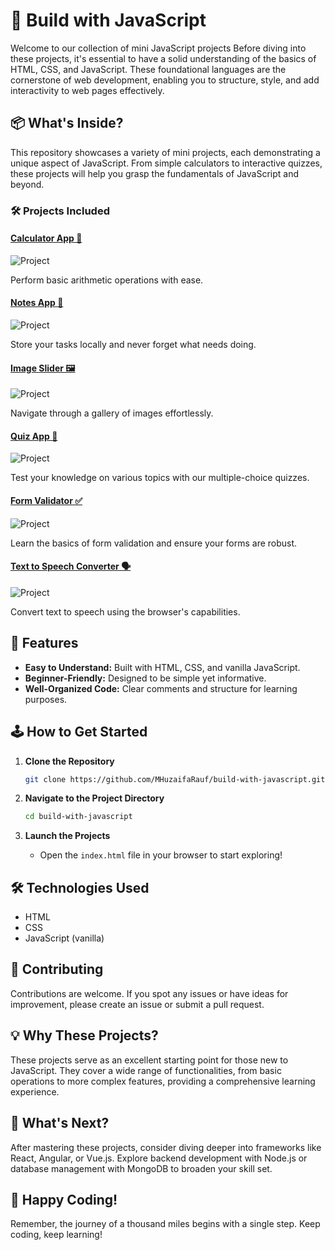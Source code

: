 # 🚀 Build with JavaScript

Welcome to our collection of mini JavaScript projects Before diving into these projects, it's essential to have a solid understanding of the basics of HTML, CSS, and JavaScript. These foundational languages are the cornerstone of web development, enabling you to structure, style, and add interactivity to web pages effectively.

## 📦 What's Inside?

This repository showcases a variety of mini projects, each demonstrating a unique aspect of JavaScript. From simple calculators to interactive quizzes, these projects will help you grasp the fundamentals of JavaScript and beyond.

### 🛠️ Projects Included

#### [Calculator App 🧮](1-Calculator/README.md)
![Project](1-Calculator/assets/images/project_SS.png)

Perform basic arithmetic operations with ease.

#### [Notes App 📝](2-Notes-App/README.md)
![Project](2-Notes-App/assets/images/project_SS.png)

Store your tasks locally and never forget what needs doing.

#### [Image Slider 🖼️](3-Image-Slider/README.md)
![Project](3-Image-Slider/assets/images/project_SS.png)

Navigate through a gallery of images effortlessly.

#### [Quiz App 🎯](4-Quiz-App/README.md)
![Project](4-Quiz-App/assets/images/project_SS.png)

Test your knowledge on various topics with our multiple-choice quizzes.

#### [Form Validator ✅](5-Form-Validator/README.md)
![Project](5-Form-Validator/assets/images/project_SS.png)

Learn the basics of form validation and ensure your forms are robust.

#### [Text to Speech Converter 🗣️](6-Text-To-Speech-Converter/README.md)
![Project](6-Text-To-Speech-Converter/assets/images/project_SS.png)

Convert text to speech using the browser's capabilities.

## 🌟 Features

- **Easy to Understand:** Built with HTML, CSS, and vanilla JavaScript.
- **Beginner-Friendly:** Designed to be simple yet informative.
- **Well-Organized Code:** Clear comments and structure for learning purposes.

## 🕹️ How to Get Started

1. **Clone the Repository**
   ```bash
   git clone https://github.com/MHuzaifaRauf/build-with-javascript.git
   ```

2. **Navigate to the Project Directory**
   ```bash
   cd build-with-javascript
   ```

3. **Launch the Projects**
   - Open the `index.html` file in your browser to start exploring!

## 🛠️ Technologies Used

- HTML
- CSS
- JavaScript (vanilla)

## 👥 Contributing

Contributions are welcome. If you spot any issues or have ideas for improvement, please create an issue or submit a pull request.

## 💡 Why These Projects?

These projects serve as an excellent starting point for those new to JavaScript. They cover a wide range of functionalities, from basic operations to more complex features, providing a comprehensive learning experience.

## 🏁 What's Next?

After mastering these projects, consider diving deeper into frameworks like React, Angular, or Vue.js. Explore backend development with Node.js or database management with MongoDB to broaden your skill set.

## 🎉 Happy Coding!

Remember, the journey of a thousand miles begins with a single step. Keep coding, keep learning!
